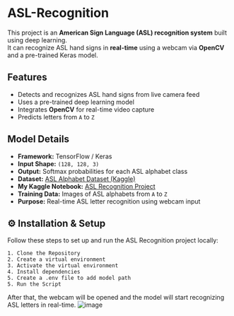 # ASL-Recognition

This project is an **American Sign Language (ASL) recognition system** built using deep learning.  
It can recognize ASL hand signs in **real-time** using a webcam via **OpenCV** and a pre-trained Keras model.

## Features
- Detects and recognizes ASL hand signs from live camera feed
- Uses a pre-trained deep learning model 
- Integrates **OpenCV** for real-time video capture
- Predicts letters from `A` to `Z` 
  
## Model Details
- **Framework:** TensorFlow / Keras  
- **Input Shape:** `(128, 128, 3)`  
- **Output:** Softmax probabilities for each ASL alphabet class  
- **Dataset:** [ASL Alphabet Dataset (Kaggle)](https://www.kaggle.com/datasets/grassknoted/asl-alphabet)  
- **My Kaggle Notebook:** [ASL Recognition Project](https://www.kaggle.com/code/notsu66/asl-recognition-project/notebook)  
- **Training Data:** Images of ASL alphabets from `A` to `Z`  
- **Purpose:** Real-time ASL letter recognition using webcam input  

## ⚙️ Installation & Setup

Follow these steps to set up and run the ASL Recognition project locally:

	1. Clone the Repository
	2. Create a virtual environment
	3. Activate the virtual environment
	4. Install dependencies
	5. Create a .env file to add model path
	5. Run the Script
After that, the webcam will be opened and the model will start recognizing ASL letters in real-time.
![image](https://github.com/user-attachments/assets/3f0b0ee2-0e62-4fb6-8d49-4b136047331f)
